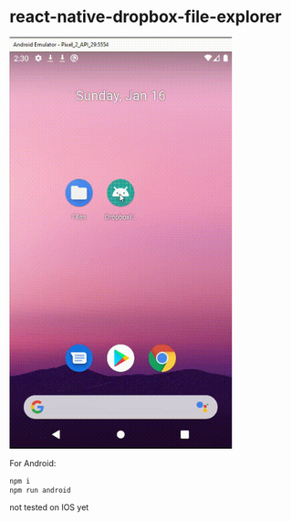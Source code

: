 # react-native-dropbox-file-explorer

![Alt Text](app-record.gif)

For Android: 

```
npm i
npm run android
```

not tested on IOS yet
